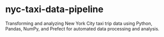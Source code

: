 # nyc-taxi-data-pipeline
Transforming and analyzing New York City taxi trip data using Python, Pandas, NumPy, and Prefect for automated data processing and analysis.
